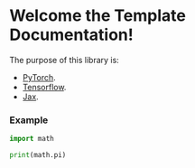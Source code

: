 # Welcome the Template Documentation!

The purpose of this library is:

+ [PyTorch](https://pytorch.org/).
+ [Tensorflow](https://www.tensorflow.org/).
+ [Jax](https://jax.readthedocs.io/en/latest/index.html).

### Example

```python
import math

print(math.pi)
```
